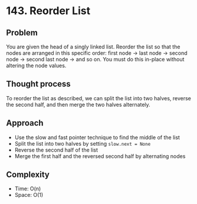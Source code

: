 # 143. Reorder List

## Problem
You are given the head of a singly linked list. Reorder the list so that the nodes are arranged in this specific order: first node → last node → second node → second last node → and so on. You must do this in-place without altering the node values.

## Thought process
To reorder the list as described, we can split the list into two halves, reverse the second half, and then merge the two halves alternately.

## Approach
- Use the slow and fast pointer technique to find the middle of the list
- Split the list into two halves by setting `slow.next = None`
- Reverse the second half of the list
- Merge the first half and the reversed second half by alternating nodes

## Complexity
- Time: O(n)  
- Space: O(1)